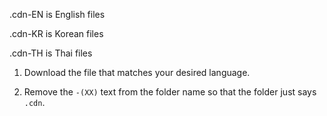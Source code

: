 .cdn-EN is English files

.cdn-KR is Korean files

.cdn-TH is Thai files

1. Download the file that matches your desired language.

2. Remove the `-(XX)` text from the folder name so that the folder just says `.cdn`.
